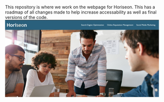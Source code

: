 This repository is where we work on the webpage for Horiseon. This has a roadmap of all changes made to help increase accessability as well as final versions of the code. 
 <img src="Develop/assets/images/Screenshot-for-the-Readme.png">